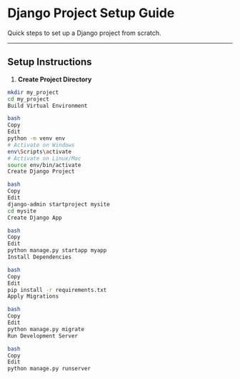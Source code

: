 # Django Project Setup Guide

Quick steps to set up a Django project from scratch.

---

## Setup Instructions

1. **Create Project Directory**
```bash
mkdir my_project
cd my_project
Build Virtual Environment

bash
Copy
Edit
python -m venv env
# Activate on Windows
env\Scripts\activate
# Activate on Linux/Mac
source env/bin/activate
Create Django Project

bash
Copy
Edit
django-admin startproject mysite
cd mysite
Create Django App

bash
Copy
Edit
python manage.py startapp myapp
Install Dependencies

bash
Copy
Edit
pip install -r requirements.txt
Apply Migrations

bash
Copy
Edit
python manage.py migrate
Run Development Server

bash
Copy
Edit
python manage.py runserver
